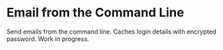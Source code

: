 # Email from the Command Line

Send emails from the command line. Caches login details with encrypted password.
Work in progress.